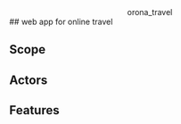 <center>orona_travel</center>
## web app for online travel

Scope
-----

Actors
------

Features
--------
